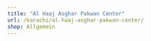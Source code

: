 ```yaml
---
title: "Al Haaj Asghar Pakwan Center"
url: /karachi/al-haaj-asghar-pakwan-center/
shop: Allgemein
---
```


